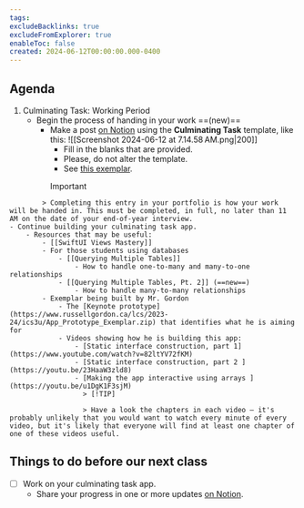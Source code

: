 ```yaml
---
tags:
excludeBacklinks: true
excludeFromExplorer: true
enableToc: false
created: 2024-06-12T00:00:00.000-0400
---
```

## Agenda

1. Culminating Task: Working Period
	- Begin the process of handing in your work ==(new)==
		- Make a post [on Notion](https://notion.so) using the **Culminating Task** template, like this:
		  ![[Screenshot 2024-06-12 at 7.14.58 AM.png|200]]
			- Fill in the blanks that are provided.
			- Please, do not alter the template.
			- See [this exemplar](https://lakefieldcs.notion.site/Culminating-Task-a74824bb7ac44200b3fd620e408bfe3e).
			> [!IMPORTANT]
>
			> Completing this entry in your portfolio is how your work will be handed in. This must be completed, in full, no later than 11 AM on the date of your end-of-year interview.
	- Continue building your culminating task app.
		- Resources that may be useful:
			- [[SwiftUI Views Mastery]]
			- For those students using databases
				- [[Querying Multiple Tables]]
					- How to handle one-to-many and many-to-one relationships
				- [[Querying Multiple Tables, Pt. 2]] (==new==)
					- How to handle many-to-many relationships
			- Exemplar being built by Mr. Gordon
				- The [Keynote prototype](https://www.russellgordon.ca/lcs/2023-24/ics3u/App_Prototype_Exemplar.zip) that identifies what he is aiming for
				- Videos showing how he is building this app:
					- [Static interface construction, part 1](https://www.youtube.com/watch?v=82ltYV72fKM)
					- [Static interface construction, part 2 ](https://youtu.be/23HaaW3zld8)
					- [Making the app interactive using arrays ](https://youtu.be/u1DgK1F3sjM)
					  > [!TIP]
>
					  > Have a look the chapters in each video – it's probably unlikely that you would want to watch every minute of every video, but it's likely that everyone will find at least one chapter of one of these videos useful.


## Things to do before our next class
- [ ] Work on your culminating task app.
	- Share your progress in one or more updates [on Notion](https://notion.so).